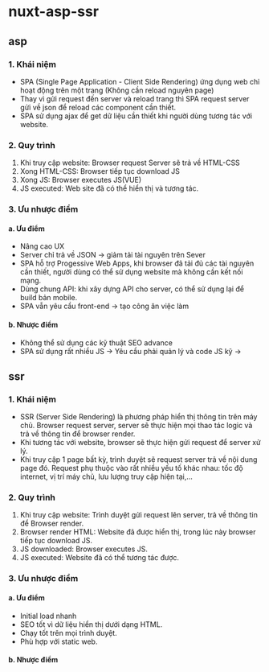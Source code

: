 # nuxt-asp-ssr

## asp

### 1. Khái niệm

- SPA (Single Page Application - Client Side Rendering) ứng dụng web chỉ hoạt động trên một trang (Không cần reload nguyên page)
- Thay vì gửi request đến server và reload trang thì SPA request server gửi về json để reload các component cần thiết.
- SPA sử dụng ajax để get dữ liệu cần thiết khi người dùng tương tác với website.

### 2. Quy trình

1. Khi truy cập website: Browser request Server sẽ trả về HTML-CSS
2. Xong HTML-CSS: Browser tiếp tục download JS
3. Xong JS: Browser executes JS(VUE)
4. JS executed: Web site đã có thể hiển thị và tương tác.

### 3. Ưu nhược điểm

#### a. Ưu điểm

- Nâng cao UX
- Server chỉ trả về JSON -> giảm tải tài nguyên trên Sever
- SPA hỗ trợ Progessive Web Apps, khi browser đã tải đủ các tài nguyên cần thiết, người dùng có thể sử dụng website mà không cần kết nối mạng.
- Dùng chung API: khi xây dựng API cho server, có thể sử dụng lại để build bản mobile.
- SPA vẫn yêu cầu front-end -> tạo công ăn việc làm

#### b. Nhược điểm

- Không thể sử dụng các kỹ thuật SEO advance
- SPA sử dụng rất nhiều JS -> Yêu cầu phải quản lý và code JS kỹ ->

## ssr

### 1. Khái niệm

- SSR (Server Side Rendering) là phương pháp hiển thị thông tin trên máy chủ. Browser request server, server sẽ thực hiện mọi thao tác logic và trả về thông tin để browser render.
- Khi tương tác với website, browser sẽ thực hiện gửi request để server xử lý.
- Khi truy cập 1 page bất kỳ, trình duyệt sẽ request server trả về nội dung page đó. Request phụ thuộc vào rất nhiều yếu tố khác nhau: tốc độ internet, vị trí máy chủ, lưu lượng truy cập hiện tại,...

### 2. Quy trình

1. Khi truy cập website: Trình duyệt gửi request lên server, trả về thông tin để Browser render.
2. Browser render HTML: Website đã được hiển thị, trong lúc này browser tiếp tục download JS.
3. JS downloaded: Browser executes JS.
4. JS executed: Website đã có thể tương tác được.

### 3. Ưu nhược điểm

#### a. Ưu điểm

- Initial load nhanh
- SEO tốt vì dữ liệu hiển thị dưới dạng HTML.
- Chạy tốt trên mọi trình duyệt.
- Phù hợp với static web.

#### b. Nhược điểm

